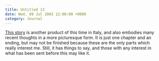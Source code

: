 ```yaml
---
title: Untitled 13
date: Wed, 09 Jul 2003 12:00:00 +0000
category: Journal
---
```


[This story](ways.of.the.force) is another product of this time in Italy, and also embodies
many recent thoughts in a more picturesque form.  It is just one chapter
and an ending, but may not be finished because these are the only parts
which really interest me.  Still, it has things to say, and those with
any interest in what has been sent before this may like it.


